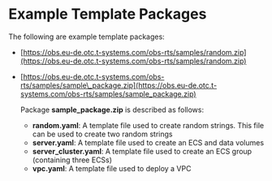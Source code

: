 # Example Template Packages<a name="EN-US_TOPIC_0076468621"></a>

The following are example template packages:

-   [https://obs.eu-de.otc.t-systems.com/obs-rts/samples/random.zip](https://obs.eu-de.otc.t-systems.com/obs-rts/samples/random.zip)
-   [https://obs.eu-de.otc.t-systems.com/obs-rts/samples/sample\_package.zip](https://obs.eu-de.otc.t-systems.com/obs-rts/samples/sample_package.zip)

    Package  **sample\_package.zip**  is described as follows:

    -   **random.yaml**: A template file used to create random strings. This file can be used to create two random strings
    -   **server.yaml**: A template file used to create an ECS and data volumes
    -   **server\_cluster.yaml**: A template file used to create an ECS group \(containing three ECSs\)
    -   **vpc.yaml**: A template file used to deploy a VPC


